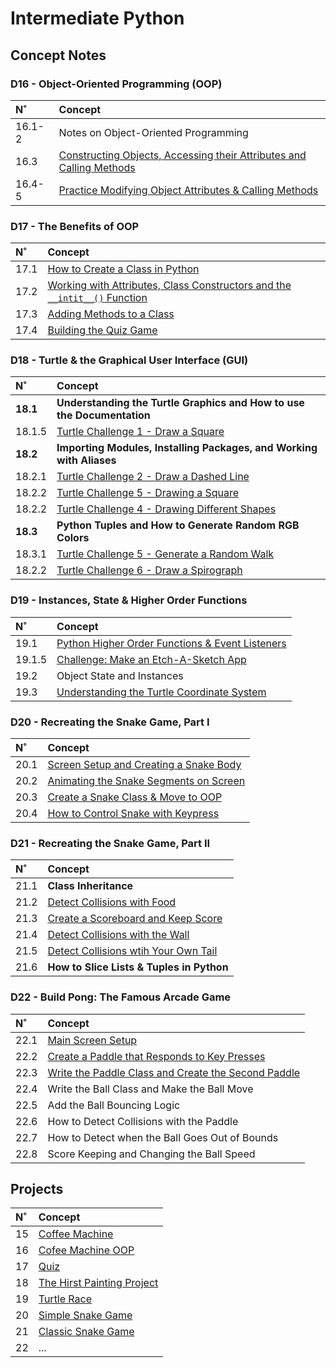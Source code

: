 # Intermediate Python

## Concept Notes

### D16 - Object-Oriented Programming (OOP)

| N˚ | Concept |
| :- | :------ |
| 16.1-2 | Notes on Object-Oriented Programming |
| 16.3 | [Constructing Objects, Accessing their Attributes and Calling Methods](./D16-Python_OOP/16.3-Objects_Attributes_Methods_with_Turtle/main.py) |
| 16.4-5 | [Practice Modifying Object Attributes & Calling Methods](./D16-Python_OOP/16.4-Installing_a_Package_and_Practicing_OOP/main.py) |

### D17 - The Benefits of OOP

| N˚ | Concept |
| :- | :------ |
| 17.1 | [How to Create a Class in Python](./D17-Benefits_of_OOP/17.1-Creating_a_Class/task1.py) |
| 17.2 | [Working with Attributes, Class Constructors and the `__intit__()` Function](./D17-Benefits_of_OOP/17.2-Attributes_Constructors_and_init_Func/task2.py) |
| 17.3 | [Adding Methods to a Class](./D17-Benefits_of_OOP/17.3-Adding_Methods_to_Class/task3.py) |
| 17.4 | [Building the Quiz Game](./D17-Benefits_of_OOP/17.4-Building_the_Quiz/) |

### D18 - Turtle & the Graphical User Interface (GUI)

| N˚ | Concept |
| :- | :------ |
| **18.1** | **Understanding the Turtle Graphics and How to use the Documentation** |
| 18.1.5 | [Turtle Challenge 1 - Draw a Square](./D18-Turtle_and_GUI/18.1-Turtle_Docs/18.1.5-Turtle_Draw_a_Square/challenge1.py) |
| **18.2** | **Importing Modules, Installing Packages, and Working with Aliases** |
| 18.2.1 | [Turtle Challenge 2 - Draw a Dashed Line](./D18-Turtle_and_GUI/18.2-Modules_Packages_Aliases/18.2.1-Turtle_Dashed_Line/challenge2.py) |
| 18.2.2 | [Turtle Challenge 5 - Drawing a Square](./D18-Turtle_and_GUI/18.2-Modules_Packages_Aliases/18.2.2-Turtle_Multiple_Shapes/practice3.py) |
| 18.2.2 | [Turtle Challenge 4 - Drawing Different Shapes](./D18-Turtle_and_GUI/18.2-Modules_Packages_Aliases/18.2.2-Turtle_Multiple_Shapes/challenge3.py) |
| **18.3** | **Python Tuples and How to Generate Random RGB Colors** |
| 18.3.1 | [Turtle Challenge 5 - Generate a Random Walk](./D18-Turtle_and_GUI/18.3-Python_Tuples_and_Color_Generation/18.3.1-Turtle_Random_RGB_Color_Generation/challenge5.py) |
| 18.2.2 | [Turtle Challenge 6 - Draw a Spirograph](./D18-Turtle_and_GUI/18.3-Python_Tuples_and_Color_Generation/18.3.2-Turtle_Draw_Spirograph/challenge6.py) |

### D19 - Instances, State & Higher Order Functions

| N˚ | Concept |
| :- | :------ |
| 19.1 | [Python Higher Order Functions & Event Listeners](./D19-Instances_State_HO_Functions/19.1-Higher_Order_Func_Event_Listeners/task1.py) |
| 19.1.5 | [Challenge: Make an Etch-A-Sketch App](./D19-Instances_State_HO_Functions/19.1-Higher_Order_Func_Event_Listeners/19.1.5-Etch-A-Sketch_App/) |
| 19.2 | Object State and Instances |
| 19.3 | [Understanding the Turtle Coordinate System](./D19-Instances_State_HO_Functions/19.3-Turtle_Coordinate_System/main.py) |

### D20 - Recreating the Snake Game, Part I

| N˚ | Concept |
| :- | :------ |
| 20.1 | [Screen Setup and Creating a Snake Body](./D20-Snake_Game/20.1-Screen_Setup_and_Snake_Creation/main.py) |
| 20.2 | [Animating the Snake Segments on Screen](./D20-Snake_Game/20.2-Animating_Snake_Segments/main.py) |
| 20.3 | [Create a Snake Class & Move to OOP](./D20-Snake_Game/20.3-Snake_Class_and_Movement/main.py) |
| 20.4 | [How to Control Snake with Keypress](./D20-Snake_Game/20.4-Control_the_Snake/main.py) |


### D21 - Recreating the Snake Game, Part II

| N˚ | Concept |
| :- | :------ |
| 21.1 | **Class Inheritance** |
| 21.2 | [Detect Collisions with Food](./D21-Snake_Game_Pt2/21.2-Detect_Collision_with_Food/main.py) |
| 21.3 | [Create a Scoreboard and Keep Score](./D21-Snake_Game_Pt2/21.3-Scoreboard/main.py) |
| 21.4 | [Detect Collisions with the Wall](./D21-Snake_Game_Pt2/21.4-Detect_Collision_with_Wall/main.py) |
| 21.5 | [Detect Collisions wtih Your Own Tail](./D21-Snake_Game_Pt2/21.5-Detect_Collision_with_Tail/main.py) |
| 21.6 | **How to Slice Lists & Tuples in Python** |

### D22 - Build Pong: The Famous Arcade Game

| N˚ | Concept |
| :- | :------ |
| 22.1 | [Main Screen Setup](./D22-Pong_Game/22.1-Main_Screen_Setup/main.py) |
| 22.2 | [Create a Paddle that Responds to Key Presses](./D22-Pong_Game/22.2-Paddle_Keypress_Implementation/main.py) |
| 22.3 | [Write the Paddle Class and Create the Second Paddle](./D22-Pong_Game/22.3-Paddle_Class/main.py) |
| 22.4 | Write the Ball Class and Make the Ball Move |
| 22.5 | Add the Ball Bouncing Logic |
| 22.6 | How to Detect Collisions with the Paddle |
| 22.7 | How to Detect when the Ball Goes Out of Bounds |
| 22.8 | Score Keeping and Changing the Ball Speed |


## Projects

| N˚ | Concept |
| :- | :------ |
| 15 | [Coffee Machine](https://github.com/coderbri/15_coffee_machine.git) |
| 16 | [Cofee Machine OOP](https://github.com/coderbri/16_coffee_machine_oop.git) |
| 17 | [Quiz](https://github.com/coderbri/17_quiz_game.git) |
| 18 | [The Hirst Painting Project](https://github.com/coderbri/18_hirst_painting_project.git) |
| 19 | [Turtle Race](https://github.com/coderbri/19_turtle_race.git) |
| 20 | [Simple Snake Game](https://github.com/coderbri/20_Simple_Snake_Game.git) |
| 21 | [Classic Snake Game](https://github.com/coderbri/21_Snake_Game.git) |
| 22 | ... |


<!-- 
| D1 | D2 | D3 | D4 | D5 | D6 | D7 | D8 | D9 | D10 | D11 | D12 | D14 |
| :-: | :-: | :-: | :-: | :-: | :-: | :-: | :-: | :-: | :-: | :-: | :-: | :-: | -->

